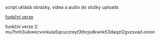 script ukládá obrázky, videa a audio do složky uploads

<a href="http://b2018kratkr.delta-www.cz/upload_php/index.php">funkční verze</a>

funkční verze 2: <br>
mu7hnh3uikwecvvnkula5qcuczreyt3thcjsdkwnk53daqzt2gvzsvad.onion
